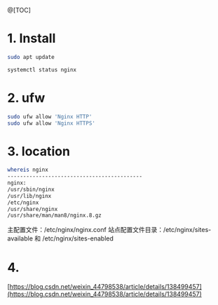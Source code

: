 @[TOC]

# 1. Install

```bash
sudo apt update

systemctl status nginx
```

# 2. ufw

```bash
sudo ufw allow 'Nginx HTTP'
sudo ufw allow 'Nginx HTTPS'
```

# 3. location

```bash
whereis nginx
-------------------------------------------
nginx: 
/usr/sbin/nginx 
/usr/lib/nginx 
/etc/nginx 
/usr/share/nginx 
/usr/share/man/man8/nginx.8.gz
```

主配置文件：/etc/nginx/nginx.conf
站点配置文件目录：/etc/nginx/sites-available 和 /etc/nginx/sites-enabled
# 4. 
[https://blog.csdn.net/weixin_44798538/article/details/138499457](https://blog.csdn.net/weixin_44798538/article/details/138499457)